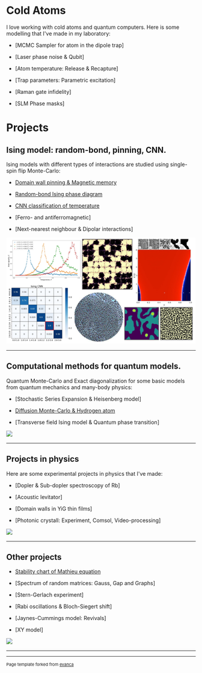 # Cold Atoms

I love working with cold atoms and quantum computers. Here is some modelling that I've made in my laboratory:

- [MCMC Sampler for atom in the dipole trap]
  
- [Laser phase noise & Qubit]

- [Atom temperature: Release & Recapture]

- [Trap parameters: Parametric excitation]

- [Raman gate infidelity]

- [SLM Phase masks]


# Projects

## Ising model: random-bond, pinning, CNN.

Ising models with different types of interactions are studied using single-spin flip Monte-Carlo: 

- [Domain wall pinning & Magnetic memory](/Portfolio/projects/PinningMemory/PinningMemory)

- [Random-bond Ising phase diagram](/Portfolio/projects/RandomIsing/RandomIsing)

- [CNN classification of temperature](/Portfolio/projects/CNN_Ising/CNN_Ising)

- [Ferro- and antiferromagnetic]

- [Next-nearest neighbour & Dipolar interactions]


<img src="images/Ising_Logo.jpg?raw=true"/>

---

## Computational methods for quantum models.

Quantum Monte-Carlo and Exact diagonalization for some basic models from quantum mechanics and many-body physics:

- [Stochastic Series Expansion & Heisenberg model]

- [Diffusion Monte-Carlo & Hydrogen atom](/Portfolio/projects/DMC/DMC)

- [Transverse field Ising model & Quantum phase transition]
  

<img src="images/dummy_thumbnail.jpg?raw=true"/>

---

## Projects in physics
Here are some experimental projects in physics that I've made:

- [Dopler & Sub-dopler spectroscopy of Rb]

- [Acoustic levitator]

- [Domain walls in YiG thin films]

- [Photonic crystall: Experiment, Comsol, Video-processing]

<img src="images/dummy_thumbnail.jpg?raw=true"/>

---

## Other projects

- [Stability chart of Mathieu equation](/Portfolio/projects/Mathieu/Mathieu)

- [Spectrum of random matrices: Gauss, Gap and Graphs]

- [Stern-Gerlach experiment]

- [Rabi oscillations & Bloch-Siegert shift]

- [Jaynes-Cummings model: Revivals]

- [XY model]

<img src="images/dummy_thumbnail.jpg?raw=true"/>

---






---
<p style="font-size:11px">Page template forked from <a href="https://github.com/evanca/quick-portfolio">evanca</a></p>
<!-- Remove above link if you don't want to attibute -->
